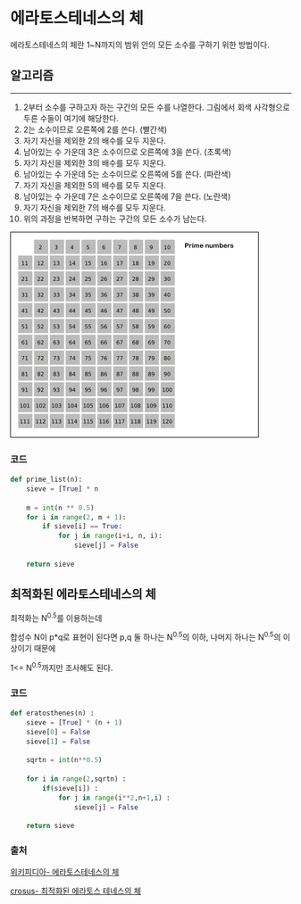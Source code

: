 # 에라토스테네스의 체

에라토스테네스의 체란 1~N까지의 범위 안의 모든 소수를 구하기 위한 방법이다.



## 알고리즘

---

1. 2부터 소수를 구하고자 하는 구간의 모든 수를 나열한다. 그림에서 회색 사각형으로 두른 수들이 여기에 해당한다.
2. 2는 소수이므로 오른쪽에 2를 쓴다. (빨간색)
3. 자기 자신을 제외한 2의 배수를 모두 지운다.
4. 남아있는 수 가운데 3은 소수이므로 오른쪽에 3을 쓴다. (초록색)
5. 자기 자신을 제외한 3의 배수를 모두 지운다.
6. 남아있는 수 가운데 5는 소수이므로 오른쪽에 5를 쓴다. (파란색)
7. 자기 자신을 제외한 5의 배수를 모두 지운다.
8. 남아있는 수 가운데 7은 소수이므로 오른쪽에 7을 쓴다. (노란색)
9. 자기 자신을 제외한 7의 배수를 모두 지운다.
10. 위의 과정을 반복하면 구하는 구간의 모든 소수가 남는다.

![에라토스테네스의 체](.\Eratosthenes.gif)

[^출처]: [위키피디아- 에라토스테네스의 체](https://ko.wikipedia.org/wiki/에라토스테네스의_체)

### 코드

```python
def prime_list(n):
    sieve = [True] * n

    m = int(n ** 0.5)
    for i in range(2, m + 1):
        if sieve[i] == True:           
            for j in range(i+i, n, i): 
                sieve[j] = False

    return sieve
```





## 최적화된 에라토스테네스의 체

최적화는 N<sup>0.5</sup>를 이용하는데

합성수 N이 p*q로 표현이 된다면 p,q 둘 하나는  N<sup>0.5</sup>의 이하,  나머지 하나는  N<sup>0.5</sup>의 이상이기 때문에

1<= N<sup>0.5</sup>까지만 조사해도 된다.

### 코드

```python
def eratosthenes(n) :
    sieve = [True] * (n + 1)
    sieve[0] = False
    sieve[1] = False

    sqrtn = int(n**0.5)

    for i in range(2,sqrtn) :
        if(sieve[i]) :
            for j in range(i**2,n+1,i) :
                sieve[j] = False

    return sieve
```







### 출처

[위키피디아- 에라토스테네스의 체]([https://ko.wikipedia.org/wiki/%EC%97%90%EB%9D%BC%ED%86%A0%EC%8A%A4%ED%85%8C%EB%84%A4%EC%8A%A4%EC%9D%98_%EC%B2%B4](https://ko.wikipedia.org/wiki/에라토스테네스의_체))

[crosus- 최적화된 에라토스 테네스의 체](https://www.crocus.co.kr/576)